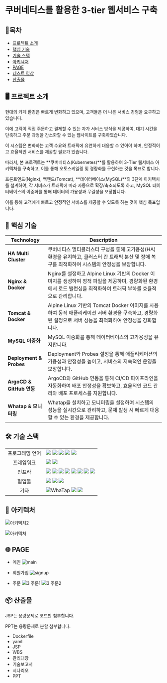 # 쿠버네티스를 활용한 3-tier 웹서비스 구축

## 📑목차
- [프로젝트 소개](#-프로젝트-소개) 
- [핵심 기술](#-핵심-기술)  
- [기술 스택](#-기술-스택)  
- [아키텍처](#-아키텍처)  
- [PAGE](#-page)  
- [테스트 영상](#-테스트-영상)  
- [산출물](#-산출물)

## 🖥️ 프로젝트 소개

현대의 카페 환경은 빠르게 변화하고 있으며, 고객들은 더 나은 서비스 경험을 요구하고 있습니다. 

이에 고객이 직접 주문하고 결제할 수 있는 자가 서비스 방식을 제공하여, 대기 시간을 단축하고 주문 과정을 간소화할 수 있는 웹사이트를 구축하였습니다. 

이 시스템은 변화하는 고객 수요와 트래픽에 유연하게 대응할 수 있어야 하며, 안정적이고 효율적인 서비스를 제공할 필요가 있습니다.

따라서, 본 프로젝트는 **쿠버네티스(Kubernetes)**를 활용하여 3-Tier 웹서비스 아키텍처를 구축하고, 이를 통해 오토스케일링 및 경량화를 구현하는 것을 목표로 합니다. 

프론트엔드(Nginx), 백엔드(Tomcat), **데이터베이스(MySQL)**의 3단계 아키텍처를 설계하여, 각 서비스가 트래픽에 따라 자동으로 확장/축소되도록 하고, MySQL 데이터베이스의 이중화를 통해 데이터의 가용성과 무결성을 보장합니다. 

이를 통해 고객에게 빠르고 안정적인 서비스를 제공할 수 있도록 하는 것이 핵심 목표입니다.


## 🚀 핵심 기술
| Technology            | Description          |
|-----------------------|---------------------------------------------------------------------------------------------------|
| **HA Multi Cluster**         | 쿠버네티스 멀티클러스터 구성을 통해 고가용성(HA) 환경을 유지하고, 클러스터 간 트래픽 분산 및 장애 복구를 최적화하여 시스템의 안정성을 보장합니다. |
| **Nginx & Docker**      | Nginx를 설정하고 Alpine Linux 기반의 Docker 이미지를 생성하여 정적 파일을 제공하며, 경량화된 환경에서 로드 밸런싱을 최적화하여 트래픽 부하를 효율적으로 관리합니다. |
| **Tomcat & Docker**      | Alpine Linux 기반의 Tomcat Docker 이미지를 사용하여 동적 애플리케이션 서버 환경을 구축하고, 경량화된 설정으로 서버 성능을 최적화하여 안정성을 강화합니다. |
| **MySQL 이중화**      | MySQL 이중화를 통해 데이터베이스의 고가용성을 유지합니다. |
| **Deployment & Probes**    | Deployment와 Probes 설정을 통해 애플리케이션의 가용성과 안정성을 높이고, 서비스의 지속적인 운영을 보장합니다. |
| **ArgoCD & GitHub 연동** | ArgoCD와 GitHub 연동을 통해 CI/CD 파이프라인을 자동화하여 배포 안정성을 확보하고, 효율적인 코드 관리와 배포 프로세스를 지원합니다. |
| **Whatap & 모니터링**            | Whatap을 설치하고 모니터링을 설정하여 시스템의 성능을 실시간으로 관리하고, 문제 발생 시 빠르게 대응할 수 있는 환경을 제공합니다. |




## 🛠 기술 스택

<table>
<tr>
 <td align="center">프로그래밍 언어</td>
 <td>
  <img src="https://img.shields.io/badge/JavaScript-F7DF1E?style=for-the-badge&logo=JavaScript&logoColor=ffffff"/> <!--Java Script-->  
  <img src="https://img.shields.io/badge/Java-orange?style=for-the-badge&logo=Java&logoColor=white"/> <!--Java-->  
  <img src="https://img.shields.io/badge/html5-E34F26?style=for-the-badge&logo=html5&logoColor=white"/> <!--Html-->   
  <img src="https://img.shields.io/badge/css-1572B6?style=for-the-badge&logo=css3&logoColor=white"/> <!--Css-->  
  <img src="https://img.shields.io/badge/SQL-4479A1?style=for-the-badge&logo=MySQL&logoColor=white"/> <!--Sql-->  
 </td>
</tr>

<tr>
 <td align="center">프레임워크</td>
 <td>
  <img src="https://img.shields.io/badge/JSP-FF5F00?style=for-the-badge&logo=Java&logoColor=white"/> <!--Jsp-->  
  <img src="https://img.shields.io/badge/Spring-6DB33F?style=for-the-badge&logo=Spring&logoColor=ffffff"/> <!--Spring-->  
 </td>
</tr>

<tr>
 <td align="center">인프라</td>
 <td>
  <img src="https://img.shields.io/badge/AWS-%23FF9900.svg?style=for-the-badge&logo=amazon-aws&logoColor=white"/> <!--AWS-->  
  <img src="https://img.shields.io/badge/Kubernetes-326CE5?style=for-the-badge&logo=Kubernetes&logoColor=white"/> <!--Kubernetes-->  
  <img src="https://img.shields.io/badge/Ubuntu-E95420?style=for-the-badge&logo=Ubuntu&logoColor=white"/> <!--Ubuntu-->   
  <img src="https://img.shields.io/badge/docker-2496ED?style=for-the-badge&logo=docker&logoColor=ffffff"/> <!--Docker-->
  <img src="https://img.shields.io/badge/nginx-009639?style=for-the-badge&logo=nginx&logoColor=white"/> <!--Nginx-->
  <img src="https://img.shields.io/badge/tomcat-F8DC75?style=for-the-badge&logo=apachetomcat&logoColor=black"/> <!--Tomcat--> 
  <img src="https://img.shields.io/badge/linux-FCC624?style=for-the-badge&logo=linux&logoColor=black"/> <!--Linux--> 
  <img src="https://img.shields.io/badge/MariaDB-003545?style=for-the-badge&logo=mariadb&logoColor=white"/> <!--Mysql-->
 </td>
</tr>

<tr>
 <td align="center">협업툴</td>
 <td>
  <img src="https://img.shields.io/badge/Git-F05032?style=for-the-badge&logo=Git&logoColor=white"/> <!--Git-->  
  <img src="https://img.shields.io/badge/GitHub-181717?style=for-the-badge&logo=GitHub&logoColor=white"/> <!--GitHub-->
  <img src="https://img.shields.io/badge/ArgoCD-3C7C7B?style=for-the-badge&logo=argo&logoColor=white"/> <!--ArgoCD-->
 </td>
</tr>

<tr>
 <td align="center">기타</td>
 <td>
  <img src="https://img.shields.io/badge/WhaTap-25D366?style=for-the-badge&logo=whatsapp&logoColor=white" alt="WhaTap"/> <!--WhaTap--> 
  <img src="https://img.shields.io/badge/Notion-000000?style=for-the-badge&logo=Notion&logoColor=white"/> <!--Notion-->  
  <img src="https://img.shields.io/badge/JSON-000000?style=for-the-badge&logo=json&logoColor=white"/> <!--Json-->  
 </td>
</tr>
</table>



## 🧱 아키텍처
![아키텍처2](https://github.com/user-attachments/assets/51b21d45-36d7-4d28-a90c-713449831930)

![아키텍처](https://github.com/user-attachments/assets/2122fb1f-e767-4385-91d3-a7d9a15db1fb)

## 🌐 PAGE
* 메인
![main](https://github.com/user-attachments/assets/96df65a5-89f8-467d-b6bf-68e5805cc91a)

* 회원가입
![signup](https://github.com/user-attachments/assets/3b25203f-82a3-4933-89d1-0ae9d5f3ac23)

* 주문
![3 주문1](https://github.com/user-attachments/assets/9c4a7c46-41e6-4cb0-acd4-373d6564938c)
![3 주문2](https://github.com/user-attachments/assets/d6695958-955d-4fe2-8cfb-202460f32e42)


## 📦 산출물
JSP는 용량문제로 코드만 첨부합니다.

PPT는 용량문제로 분할 첨부합니다.

* Dockerfile
* yaml
* JSP
* WBS
* 관리대장
* 기술보고서
* 시나리오
* PPT
